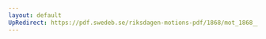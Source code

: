 ```yaml
---
layout: default
UpRedirect: https://pdf.swedeb.se/riksdagen-motions-pdf/1868/mot_1868__ak__00100.pdf
---
```

